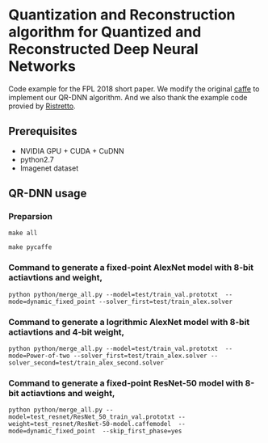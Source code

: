 # Quantization and Reconstruction algorithm for Quantized and Reconstructed Deep Neural Networks

Code example for the FPL 2018 short paper. We modify the original [caffe](http://caffe.berkeleyvision.org/) to implement our QR-DNN algorithm. And we also thank the example code provied by [Ristretto](http://ristretto.lepsucd.com/).

## Prerequisites
- NVIDIA GPU + CUDA + CuDNN
- python2.7
- Imagenet dataset


## QR-DNN usage

### Preparsion
`make all`

`make pycaffe`

### Command to generate a fixed-point AlexNet model with 8-bit actiavtions and weight,
`python python/merge_all.py --model=test/train_val.prototxt  --mode=dynamic_fixed_point --solver_first=test/train_alex.solver`

### Command to generate a logrithmic AlexNet model with 8-bit actiavtions and 4-bit weight,
`python python/merge_all.py --model=test/train_val.prototxt  --mode=Power-of-two --solver_first=test/train_alex.solver --solver_second=test/train_alex_second.solver`

### Command to generate a fixed-point ResNet-50 model with 8-bit actiavtions and weight,
`python python/merge_all.py --model=test_resnet/ResNet_50_train_val.prototxt --weight=test_resnet/ResNet-50-model.caffemodel  --mode=dynamic_fixed_point  --skip_first_phase=yes`

